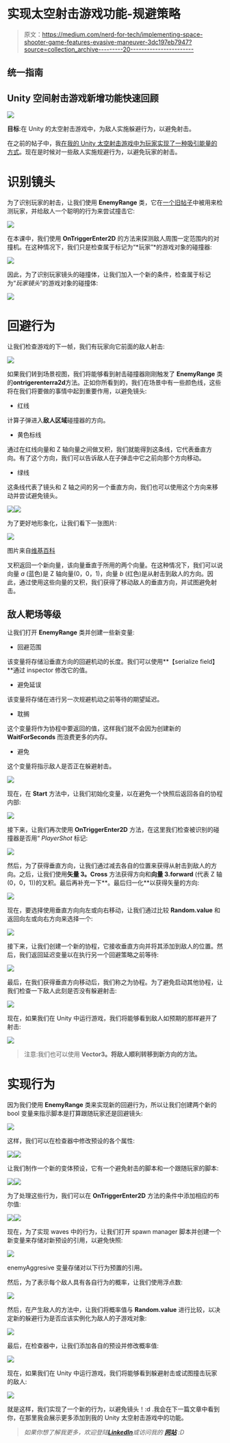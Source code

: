 # 实现太空射击游戏功能-规避策略

> 原文：<https://medium.com/nerd-for-tech/implementing-space-shooter-game-features-evasive-maneuver-3dc197eb7947?source=collection_archive---------20----------------------->

## 统一指南

## Unity 空间射击游戏新增功能快速回顾

![](img/6eb5f1d34af3bdf7dabe1d3cf2a49756.png)

**目标**:在 Unity 的太空射击游戏中，为敌人实施躲避行为，以避免射击。

在之前的帖子中，我[在我的 Unity 太空射击游戏中为玩家实现了一种吸引能量的方式](/nerd-for-tech/implementing-space-shooter-game-features-attract-power-ups-83b3666daffe)。现在是时候对一些敌人实施规避行为，以避免玩家的射击。

# 识别镜头

为了识别玩家的射击，让我们使用 **EnemyRange** 类，它在[一个旧帖子](/nerd-for-tech/implementing-space-shooter-game-features-aggressive-enemies-bc123d1e1ed1)中被用来检测玩家，并给敌人一个聪明的行为来尝试撞击它:

![](img/d72c6e5a89b73b4499a5b2edb7e096c3.png)

在本课中，我们使用 **OnTriggerEnter2D** 的方法来探测敌人周围一定范围内的对撞机。在这种情况下，我们只是检查属于标记为“*玩家”*的游戏对象的碰撞器:

![](img/dc24f8b9a708372af992a60b55623001.png)

因此，为了识别玩家镜头的碰撞体，让我们加入一个新的条件，检查属于标记为“*玩家镜头*”的游戏对象的碰撞体:

![](img/29a6ecdaa9623a30591e590ff0ce4b41.png)

# 回避行为

让我们检查游戏的下一帧，我们有玩家向它前面的敌人射击:

![](img/f88955d05dd39cd53109976abf97f3f3.png)

如果我们转到场景视图，我们将能够看到射击碰撞器刚刚触发了 **EnemyRange** 类的**ontrigerenterra2d**方法。正如你所看到的，我们在场景中有一些颜色线，这些将在我们将要做的事情中起到重要作用，以避免镜头:

*   红线

计算子弹进入**敌人区域**碰撞器的方向。

*   黄色标线

通过在红线向量和 Z 轴向量之间做叉积，我们就能得到这条线，它代表垂直方向。有了这个方向，我们可以告诉敌人在子弹击中它之前向那个方向移动。

*   绿线

这条线代表了镜头和 Z 轴之间的另一个垂直方向，我们也可以使用这个方向来移动并尝试避免镜头。

![](img/fc5eec2a3bb1ac2943e8e0f87cf8a62f.png)![](img/aafcbd82656b53cb4953e7ee8dc6d33c.png)

为了更好地形象化，让我们看下一张图片:

![](img/4d1192244b828c130b7312591556bc3c.png)

图片来自[维基百科](https://en.wikipedia.org/wiki/Cross_product#/media/File:Right_hand_rule_cross_product.svg)

叉积返回一个新向量，该向量垂直于所用的两个向量。在这种情况下，我们可以说向量 *a* (蓝色)是 Z 轴向量(0，0，1)，向量 *b* (红色)是从射击到敌人的方向。因此，通过使用这些向量的叉积，我们获得了移动敌人的垂直方向，并试图避免射击。

## 敌人靶场等级

让我们打开 **EnemyRange** 类并创建一些新变量:

*   回避范围

该变量将存储沿垂直方向的回避机动的长度。我们可以使用**【serialize field】**通过 inspector 修改它的值。

*   避免延误

该变量将存储在进行另一次规避机动之前等待的期望延迟。

*   耽搁

这个变量将作为协程中要返回的值，这样我们就不会因为创建新的 **WaitForSeconds** 而浪费更多的内存。

*   避免

这个变量将指示敌人是否正在躲避射击。

![](img/d023557a6408d0acf0636147e8d4d34d.png)

现在，在 **Start** 方法中，让我们初始化变量，以在避免一个快照后返回各自的协程内部:

![](img/a1b3876f362bd111b6837585a7a98482.png)

接下来，让我们再次使用 **OnTriggerEnter2D** 方法，在这里我们检查被识别的碰撞器是否用“ *PlayerShot* 标记:

![](img/276175e1880b68ff690556f78eae6610.png)

然后，为了获得垂直方向，让我们通过减去各自的位置来获得从射击到敌人的方向。之后，让我们使用**矢量 3。Cross** 方法获得方向和**向量 3.forward** (代表 Z 轴(0，0，1))的叉积。最后再补充一下**。最后归一化**以获得矢量的方向:

![](img/aadfd8cc493c7e4e28153eb962a5b0ac.png)

现在，要选择使用垂直方向向左或向右移动，让我们通过比较 **Random.value** 和返回向左或向右方向来选择一个:

![](img/5d737bed7f056627a3019ea1c4b73606.png)

接下来，让我们创建一个新的协程，它接收垂直方向并将其添加到敌人的位置。然后，我们返回延迟变量以在执行另一个回避策略之前等待:

![](img/7ebe4d373a62b86c2ee7538d172ea747.png)

最后，在我们获得垂直方向移动后，我们称之为协程。为了避免启动其他协程，让我们检查一下敌人此刻是否没有躲避射击:

![](img/c4d338ed3f52644ea98dd5238a83c101.png)

现在，如果我们在 Unity 中运行游戏，我们将能够看到敌人如预期的那样避开了射击:

![](img/f979182afeeb092d5f0b800aefd7d4b2.png)

> 注意:我们也可以使用 **Vector3。将敌人顺利转移到新方向的方法。**

# 实现行为

因为我们使用 **EnemyRange** 类来实现新的回避行为，所以让我们创建两个新的 bool 变量来指示脚本是打算跟随玩家还是回避镜头:

![](img/c295e32521a48959be2e17c82c7f5af8.png)

这样，我们可以在检查器中修改预设的各个属性:

![](img/5a694c3d64134bb46daf1b36c08665c5.png)![](img/a6c9851f3b89b4c76e054fce9f38e5d3.png)

让我们制作一个新的变体预设，它有一个避免射击的脚本和一个跟随玩家的脚本:

![](img/4d198e317f8fa1d2c2dc7884f0d22e88.png)![](img/2d68af3fbcc6ae56e47196c29779cac2.png)

为了处理这些行为，我们可以在 **OnTriggerEnter2D** 方法的条件中添加相应的布尔值:

![](img/f0e8654d44ab2d81bf1d8bf376adb9fc.png)![](img/ceb563a771b94a8729946af2a567bbe0.png)

现在，为了实现 waves 中的行为，让我们打开 spawn manager 脚本并创建一个新变量来存储对新预设的引用，以避免快照:

![](img/706d9ada4c044e7c9a214b1b12af9015.png)

enemyAggresive 变量存储对以下行为预置的引用。

然后，为了表示每个敌人具有各自行为的概率，让我们使用浮点数:

![](img/4d828d3350857d24845e767c77473c22.png)

然后，在产生敌人的方法中，让我们将概率值与 **Random.value** 进行比较，以决定新的躲避行为是否应该实例化为敌人的子游戏对象:

![](img/50e257ae64fc9671d5c183ab6355ad62.png)

最后，在检查器中，让我们添加各自的预设并修改概率值:

![](img/9fa428e256c00e338444f2aa0b844dce.png)

现在，如果我们在 Unity 中运行游戏，我们将能够看到躲避射击或试图撞击玩家的敌人:

![](img/f89c162953527c705f99bdb20c4b76b6.png)

就是这样，我们实现了一个新的行为，以避免镜头！:d .我会在下一篇文章中看到你，在那里我会展示更多添加到我的 Unity 太空射击游戏中的功能。

> *如果你想了解我更多，欢迎登陆*[***LinkedIn***](https://www.linkedin.com/in/fas444/)**或访问我的* [***网站***](http://fernandoalcasan.com/) *:D**